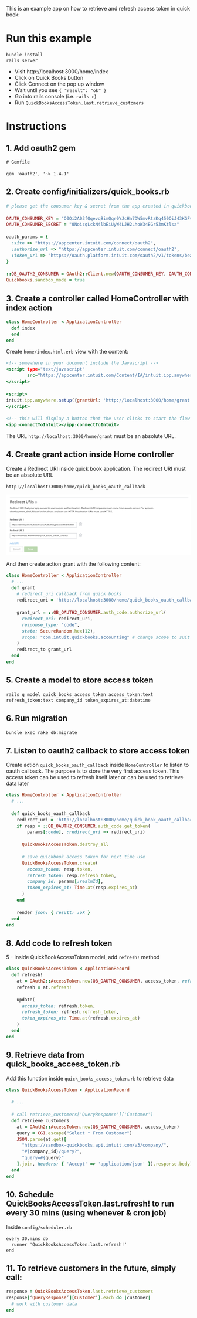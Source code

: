 This is an example app on how to retrieve and refresh access token in quick book:

# Run this example

```
bundle install
rails server
```

- Visit http://localhost:3000/home/index
- Click on Quick Books button
- Click Connect on the pop up window
- Wait until you see `{ "result": "ok" }`
- Go into rails console (i.e. `rails c`)
- Run `QuickBooksAccessToken.last.retrieve_customers`

# Instructions

## 1. Add oauth2 gem

```
# Gemfile

gem 'oauth2', '~> 1.4.1'
```

## 2. Create config/initializers/quick_books.rb

```rb
# please get the consumer key & secret from the app created in quickbooks

OAUTH_CONSUMER_KEY = "Q0Qi2A03fQqevqBimQqr0YJcHn7DW5mvRtzKq450QiJ43KGFvh"
OAUTH_CONSUMER_SECRET = "0NoizqLckN4lbEiUyW4LJH2LhoW34EGr53mKtlsa"

oauth_params = {
  :site => "https://appcenter.intuit.com/connect/oauth2",
  :authorize_url => "https://appcenter.intuit.com/connect/oauth2",
  :token_url => "https://oauth.platform.intuit.com/oauth2/v1/tokens/bearer"
}

::QB_OAUTH2_CONSUMER = OAuth2::Client.new(OAUTH_CONSUMER_KEY, OAUTH_CONSUMER_SECRET, oauth_params)
Quickbooks.sandbox_mode = true
```

## 3. Create a controller called HomeController with index action

```rb
class HomeController < ApplicationController
  def index
  end
end
```

Create ``home/index.html.erb`` view with the content:

```html.erb
<!-- somewhere in your document include the Javascript -->
<script type="text/javascript"
        src="https://appcenter.intuit.com/Content/IA/intuit.ipp.anywhere.js">
</script>

<script>
intuit.ipp.anywhere.setup({grantUrl: 'http://localhost:3000/home/grant'});
</script>

<!-- this will display a button that the user clicks to start the flow -->
<ipp:connectToIntuit></ipp:connectToIntuit>
```

The URL `http://localhost:3000/home/grant` must be an absolute URL.

## 4. Create grant action inside Home controller

Create a Redirect URI inside quick book application. The redirect URI must be an absolute URL

``http://localhost:3000/home/quick_books_oauth_callback``

<img src='https://raw.githubusercontent.com/jameshuynh/quick_books_ruby_example/master/public/screenshot1.png' />

And then create action grant with the following content:

```rb
class HomeController < ApplicationController
  # ...
  def grant
    # redirect_uri callback from quick books
    redirect_uri = 'http://localhost:3000/home/quick_books_oauth_callback'

    grant_url = ::QB_OAUTH2_CONSUMER.auth_code.authorize_url(
      redirect_uri: redirect_uri,
      response_type: "code",
      state: SecureRandom.hex(12),
      scope: "com.intuit.quickbooks.accounting" # change scope to suit your need
    )
    redirect_to grant_url
  end
end
```

## 5. Create a model to store access token

```
rails g model quick_books_access_token access_token:text refresh_token:text company_id token_expires_at:datetime
```

## 6. Run migration

```bash
bundle exec rake db:migrate
```

## 7. Listen to oauth2 callback to store access token

Create action `quick_books_oauth_callback` inside `HomeController` to listen to oauth callback. The purpose is to store the very first access token. This access token can be used to refresh itself later or can be used to retrieve data later

```rb
class HomeController < ApplicationController
  # ...

  def quick_books_oauth_callback
    redirect_uri = 'http://localhost:3000/home/quick_book_oauth_callback'
    if resp = ::QB_OAUTH2_CONSUMER.auth_code.get_token(
        params[:code], :redirect_uri => redirect_uri)

      QuickBooksAccessToken.destroy_all

      # save quickbook access token for next time use
      QuickBooksAccessToken.create(
        access_token: resp.token,
        refresh_token: resp.refresh_token,
        company_id: params[:realmId],
        token_expires_at: Time.at(resp.expires_at)
      )
    end

    render json: { result: :ok }
  end
end
```

## 8. Add code to refresh token

5 - Inside QuickBookAccessToken model, add `refresh!` method

```rb
class QuickBooksAccessToken < ApplicationRecord
  def refresh!
    at = OAuth2::AccessToken.new(QB_OAUTH2_CONSUMER, access_token, refresh_token: refresh_token)
    refresh = at.refresh!

    update(
      access_token: refresh.token,
      refresh_token: refresh.refresh_token,
      token_expires_at: Time.at(refresh.expires_at)
    )
  end
end
```

## 9. Retrieve data from quick_books_access_token.rb

Add this function inside ``quick_books_access_token.rb`` to retrieve data

```rb
class QuickBooksAccessToken < ApplicationRecord
  
  # ...
  
  # call retrieve_customers['QueryResponse']['Customer']
  def retrieve_customers
    at = OAuth2::AccessToken.new(QB_OAUTH2_CONSUMER, access_token)
    query = CGI.escape("Select * From Customer")
    JSON.parse(at.get([
      "https://sandbox-quickbooks.api.intuit.com/v3/company/",
      "#{company_id}/query?",
      "query=#{query}"
    ].join, headers: { 'Accept' => 'application/json' }).response.body)
  end
end
```

## 10. Schedule QuickBooksAccessToken.last.refresh! to run every 30 mins (using whenever & cron job)

Inside `config/scheduler.rb`

```
every 30.mins do
  runner 'QuickBooksAccessToken.last.refresh!'
end

```

## 11. To retrieve customers in the future, simply call:

```rb
response = QuickBooksAccessToken.last.retrieve_customers
response[‘QueryResponse’][Customer’].each do |customer|
  # work with customer data
end
```
